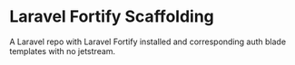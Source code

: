 # Laravel Fortify Scaffolding

A Laravel repo with Laravel Fortify installed and corresponding auth blade templates with no jetstream.
